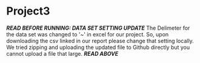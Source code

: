 # Project3
***READ BEFORE RUNNING: DATA SET SETTING UPDATE***
The Delimeter for the data set was changed to '~' in excel for our project. So, upon downloading the csv linked in our report please change that setting locally. We tried zipping and uploading the updated file to Github directly but you cannot upload a file that large. 
***READ ABOVE***
